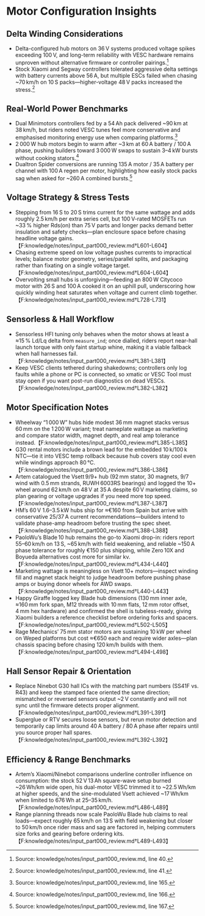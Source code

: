 # Motor Configuration Insights

## Delta Winding Considerations
- Delta-configured hub motors on 36 V systems produced voltage spikes exceeding 100 V, and long-term reliability with VESC hardware remains unproven without alternative firmware or controller pairings.[^delta_spikes]
- Stock Xiaomi and Segway controllers tolerated aggressive delta settings with battery currents above 56 A, but multiple ESCs failed when chasing ~70 km/h on 10 S packs—higher-voltage 48 V packs increased the stress.[^delta_failures]

## Real-World Power Benchmarks
- Dual Minimotors controllers fed by a 54 Ah pack delivered ~90 km at 38 km/h, but riders noted VESC tunes feel more conservative and emphasised monitoring energy use when comparing platforms.[^minimotors_range]
- 2 000 W hub motors begin to warm after ~3 km at 60 A battery / 100 A phase, pushing builders toward 3 000 W swaps to sustain 3–4 kW bursts without cooking stators.[^2000w_heat]
- Dualtron Spider conversions are running 135 A motor / 35 A battery per channel with 100 A regen per motor, highlighting how easily stock packs sag when asked for ~260 A combined bursts.[^spider_current]

## Voltage Strategy & Stress Tests
- Stepping from 16 S to 20 S trims current for the same wattage and adds roughly 2.5 km/h per extra series cell, but 100 V-rated MOSFETs run ~33 % higher Rds(on) than 75 V parts and longer packs demand better insulation and safety checks—plan enclosure space before chasing headline voltage gains.【F:knowledge/notes/input_part000_review.md†L601-L604】
- Chasing extreme speed on low voltage pushes currents to impractical levels; balance motor geometry, series/parallel splits, and packaging rather than fixating on a single voltage target.【F:knowledge/notes/input_part000_review.md†L604-L604】
- Overvolting small hubs is unforgiving—feeding an 800 W Citycoco motor with 26 S and 100 A cooked it on an uphill pull, underscoring how quickly winding heat saturates when voltage and current climb together.【F:knowledge/notes/input_part000_review.md†L728-L731】

## Sensorless & Hall Workflow
- Sensorless HFI tuning only behaves when the motor shows at least a ≈15 % Ld/Lq delta from `measure_ind`; once dialled, riders report near-hall launch torque with only faint startup whine, making it a viable fallback when hall harnesses fail.【F:knowledge/notes/input_part000_review.md†L381-L381】
- Keep VESC clients tethered during shakedowns; controllers only log faults while a phone or PC is connected, so xmatic or VESC Tool must stay open if you want post-run diagnostics on dead VESCs.【F:knowledge/notes/input_part000_review.md†L382-L382】

## Motor Specification Notes
- Wheelway “1 000 W” hubs hide modest 36 mm magnet stacks versus 60 mm on the 1 200 W variant; treat nameplate wattage as marketing and compare stator width, magnet depth, and real amp tolerance instead.【F:knowledge/notes/input_part000_review.md†L385-L385】
- G30 rental motors include a brown lead for the embedded 10 k/100 k NTC—tie it into VESC temp rollback because hub covers stay cool even while windings approach 80 °C.【F:knowledge/notes/input_part000_review.md†L386-L386】
- Artem catalogued the Vsett 9/9+ hub (92 mm stator, 30 magnets, 9/7 wind with 0.5 mm strands, RUWH 6003RS bearings) and logged the 10+ wheel around 62 km/h on 48 V at 35 A despite 60 V marketing claims, so plan gearing or voltage upgrades if you need more top speed.【F:knowledge/notes/input_part000_review.md†L387-L387】
- HM’s 60 V 1.6–3.5 kW hubs ship for ≈€160 from Spain but arrive with conservative 25/37 A current recommendations—builders intend to validate phase-amp headroom before trusting the spec sheet.【F:knowledge/notes/input_part000_review.md†L388-L388】
- PaoloWu’s Blade 10 hub remains the go-to Xiaomi drop-in: riders report 55–60 km/h on 13 S, ~65 km/h with field weakening, and reliable ~150 A phase tolerance for roughly €150 plus shipping, while Zero 10X and Boyueda alternatives cost more for similar kv.【F:knowledge/notes/input_part000_review.md†L434-L440】
- Marketing wattage is meaningless on Vsett 10+ motors—inspect winding fill and magnet stack height to judge headroom before pushing phase amps or buying donor wheels for AWD swaps.【F:knowledge/notes/input_part000_review.md†L440-L443】
- Happy Giraffe logged key Blade hub dimensions (130 mm inner axle, ≈160 mm fork span, M12 threads with 10 mm flats, 12 mm rotor offset, 4 mm hex hardware) and confirmed the shell is tubeless-ready, giving Xiaomi builders a reference checklist before ordering forks and spacers.【F:knowledge/notes/input_part000_review.md†L502-L505】
- Rage Mechanics’ 75 mm stator motors are sustaining 10 kW per wheel on Weped platforms but cost ≈€650 each and require wider axles—plan chassis spacing before chasing 120 km/h builds with them.【F:knowledge/notes/input_part000_review.md†L494-L498】

## Hall Sensor Repair & Orientation
- Replace Ninebot G30 hall ICs with the matching part numbers (SS41F vs. R43) and keep the stamped face oriented the same direction; mismatched or reversed sensors output ~2 V constantly and will not sync until the firmware detects proper alignment.【F:knowledge/notes/input_part000_review.md†L391-L391】
- Superglue or RTV secures loose sensors, but rerun motor detection and temporarily cap limits around 40 A battery / 80 A phase after repairs until you source proper hall spares.【F:knowledge/notes/input_part000_review.md†L392-L392】

## Efficiency & Range Benchmarks
- Artem’s Xiaomi/Ninebot comparisons underline controller influence on consumption: the stock 52 V 13 Ah square-wave setup burned ~26 Wh/km wide open, his dual-motor VESC trimmed it to ~22.5 Wh/km at higher speeds, and the sine-modulated Vsett achieved ~17 Wh/km when limited to 676 Wh at 25–35 km/h.【F:knowledge/notes/input_part000_review.md†L486-L489】
- Range planning threads now scale PaoloWu Blade hub claims to real loads—expect roughly 65 km/h on 13 S with field weakening but closer to 50 km/h once rider mass and sag are factored in, helping commuters size forks and gearing before ordering kits.【F:knowledge/notes/input_part000_review.md†L489-L493】

[^delta_spikes]: Source: knowledge/notes/input_part000_review.md, line 40.
[^delta_failures]: Source: knowledge/notes/input_part000_review.md, line 41.
[^minimotors_range]: Source: knowledge/notes/input_part000_review.md, line 165.
[^2000w_heat]: Source: knowledge/notes/input_part000_review.md, line 166.
[^spider_current]: Source: knowledge/notes/input_part000_review.md, line 167.
